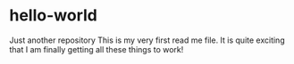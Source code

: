 # hello-world
Just another repository 
This is my very first read me file. It is quite exciting that I am finally getting all these things to work!
